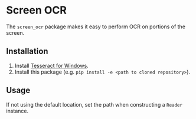 # Screen OCR

The `screen_ocr` package makes it easy to perform OCR on portions of the screen.

## Installation

1. Install [Tesseract for
Windows](https://github.com/UB-Mannheim/tesseract/wiki).
2. Install this package (e.g. `pip install -e <path to cloned repository>`).

## Usage

If not using the default location, set the path when constructing a `Reader`
instance.
